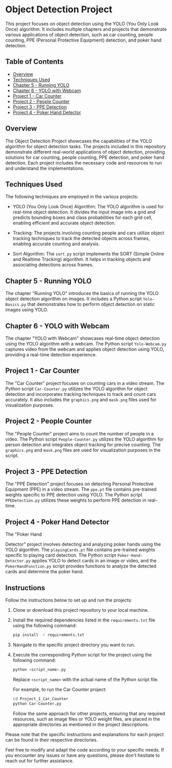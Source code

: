 # Object Detection Project

This project focuses on object detection using the YOLO (You Only Look Once) algorithm. It includes multiple chapters and projects that demonstrate various applications of object detection, such as car counting, people counting, PPE (Personal Protective Equipment) detection, and poker hand detection.

## Table of Contents

- [Overview](#overview)
- [Techniques Used](#techniques-used)
- [Chapter 5 - Running YOLO](#chapter-5---running-yolo)
- [Chapter 6 - YOLO with Webcam](#chapter-6---yolo-with-webcam)
- [Project 1 - Car Counter](#project-1---car-counter)
- [Project 2 - People Counter](#project-2---people-counter)
- [Project 3 - PPE Detection](#project-3---ppe-detection)
- [Project 4 - Poker Hand Detector](#project-4---poker-hand-detector)

## Overview

The Object Detection Project showcases the capabilities of the YOLO algorithm for object detection tasks. The projects included in this repository demonstrate different real-world applications of object detection, providing solutions for car counting, people counting, PPE detection, and poker hand detection. Each project includes the necessary code and resources to run and understand the implementations.

## Techniques Used

The following techniques are employed in the various projects:

- YOLO (You Only Look Once) Algorithm: The YOLO algorithm is used for real-time object detection. It divides the input image into a grid and predicts bounding boxes and class probabilities for each grid cell, enabling efficient and accurate object detection.

- Tracking: The projects involving counting people and cars utilize object tracking techniques to track the detected objects across frames, enabling accurate counting and analysis.

- Sort Algorithm: The `sort.py` script implements the SORT (Simple Online and Realtime Tracking) algorithm. It helps in tracking objects and associating detections across frames.

## Chapter 5 - Running YOLO

The chapter "Running YOLO" introduces the basics of running the YOLO object detection algorithm on images. It includes a Python script `Yolo-Basics.py` that demonstrates how to perform object detection on static images using YOLO.

## Chapter 6 - YOLO with Webcam

The chapter "YOLO with Webcam" showcases real-time object detection using the YOLO algorithm with a webcam. The Python script `Yolo-Webcam.py` captures video from the webcam and applies object detection using YOLO, providing a real-time detection experience.

## Project 1 - Car Counter

The "Car Counter" project focuses on counting cars in a video stream. The Python script `Car-Counter.py` utilizes the YOLO algorithm for object detection and incorporates tracking techniques to track and count cars accurately. It also includes the `graphics.png` and `mask.png` files used for visualization purposes.

## Project 2 - People Counter

The "People Counter" project aims to count the number of people in a video. The Python script `People-Counter.py` utilizes the YOLO algorithm for person detection and integrates object tracking for precise counting. The `graphics.png` and `mask.png` files are used for visualization purposes in the script.

## Project 3 - PPE Detection

The "PPE Detection" project focuses on detecting Personal Protective Equipment (PPE) in a video stream. The `ppe.pt` file contains pre-trained weights specific to PPE detection using YOLO. The Python script `PPEDetection.py` utilizes these weights to perform PPE detection in real-time.

## Project 4 - Poker Hand Detector

The "Poker Hand

 Detector" project involves detecting and analyzing poker hands using the YOLO algorithm. The `playingCards.pt` file contains pre-trained weights specific to playing card detection. The Python script `Poker-Hand-Detector.py` applies YOLO to detect cards in an image or video, and the `PokerHandFunction.py` script provides functions to analyze the detected cards and determine the poker hand.

## Instructions

Follow the instructions below to set up and run the projects:

1. Clone or download this project repository to your local machine.
2. Install the required dependencies listed in the `requirements.txt` file using the following command:

   ```bash
   pip install -r requirements.txt
   ```

3. Navigate to the specific project directory you want to run.
4. Execute the corresponding Python script for the project using the following command:

   ```bash
   python <script_name>.py
   ```

   Replace `<script_name>` with the actual name of the Python script file.

   For example, to run the Car Counter project:

   ```bash
   cd Project_1_Car_Counter
   python Car-Counter.py
   ```

   Follow the same approach for other projects, ensuring that any required resources, such as image files or YOLO weight files, are placed in the appropriate directories as mentioned in the project descriptions.

Please note that the specific instructions and explanations for each project can be found in their respective directories.

Feel free to modify and adapt the code according to your specific needs. If you encounter any issues or have any questions, please don't hesitate to reach out for further assistance.
